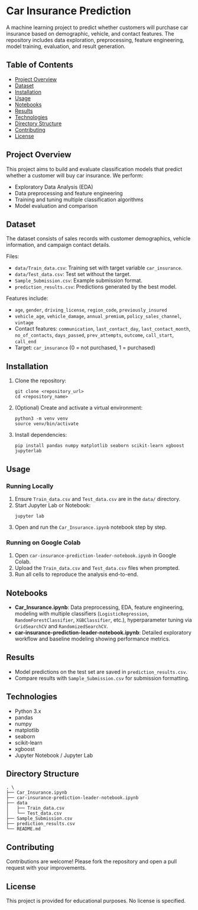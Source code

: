 # Car Insurance Prediction

A machine learning project to predict whether customers will purchase car insurance based on demographic, vehicle, and contact features. The repository includes data exploration, preprocessing, feature engineering, model training, evaluation, and result generation.

## Table of Contents
- [Project Overview](#project-overview)
- [Dataset](#dataset)
- [Installation](#installation)
- [Usage](#usage)
- [Notebooks](#notebooks)
- [Results](#results)
- [Technologies](#technologies)
- [Directory Structure](#directory-structure)
- [Contributing](#contributing)
- [License](#license)

## Project Overview

This project aims to build and evaluate classification models that predict whether a customer will buy car insurance. We perform:
- Exploratory Data Analysis (EDA)
- Data preprocessing and feature engineering
- Training and tuning multiple classification algorithms
- Model evaluation and comparison

## Dataset

The dataset consists of sales records with customer demographics, vehicle information, and campaign contact details.

Files:
- `data/Train_data.csv`: Training set with target variable `car_insurance`.
- `data/Test_data.csv`: Test set without the target.
- `Sample_Submission.csv`: Example submission format.
- `prediction_results.csv`: Predictions generated by the best model.

Features include:
- `age`, `gender`, `driving_license`, `region_code`, `previously_insured`
- `vehicle_age`, `vehicle_damage`, `annual_premium`, `policy_sales_channel`, `vintage`
- Contact features: `communication`, `last_contact_day`, `last_contact_month`, `no_of_contacts`, `days_passed`, `prev_attempts`, `outcome`, `call_start`, `call_end`
- Target: `car_insurance` (0 = not purchased, 1 = purchased)

## Installation

1. Clone the repository:
   ```
   git clone <repository_url>
   cd <repository_name>
   ```
2. (Optional) Create and activate a virtual environment:
   ```
   python3 -m venv venv
   source venv/bin/activate
   ```
3. Install dependencies:
   ```
   pip install pandas numpy matplotlib seaborn scikit-learn xgboost jupyterlab
   ```

## Usage

### Running Locally
1. Ensure `Train_data.csv` and `Test_data.csv` are in the `data/` directory.
2. Start Jupyter Lab or Notebook:
   ```
   jupyter lab
   ```
3. Open and run the `Car_Insurance.ipynb` notebook step by step.

### Running on Google Colab
1. Open `car-insurance-prediction-leader-notebook.ipynb` in Google Colab.
2. Upload the `Train_data.csv` and `Test_data.csv` files when prompted.
3. Run all cells to reproduce the analysis end-to-end.

## Notebooks

- **Car_Insurance.ipynb**: Data preprocessing, EDA, feature engineering, modeling with multiple classifiers (`LogisticRegression`, `RandomForestClassifier`, `XGBClassifier`, etc.), hyperparameter tuning via `GridSearchCV` and `RandomizedSearchCV`.
- **car-insurance-prediction-leader-notebook.ipynb**: Detailed exploratory workflow and baseline modeling showing performance metrics.

## Results

- Model predictions on the test set are saved in `prediction_results.csv`.
- Compare results with `Sample_Submission.csv` for submission formatting.

## Technologies

- Python 3.x
- pandas
- numpy
- matplotlib
- seaborn
- scikit-learn
- xgboost
- Jupyter Notebook / Jupyter Lab

## Directory Structure

```
. \
├── Car_Insurance.ipynb
├── car-insurance-prediction-leader-notebook.ipynb
├── data
│   ├── Train_data.csv
│   └── Test_data.csv
├── Sample_Submission.csv
├── prediction_results.csv
└── README.md
```

## Contributing

Contributions are welcome! Please fork the repository and open a pull request with your improvements.

## License

This project is provided for educational purposes. No license is specified.
